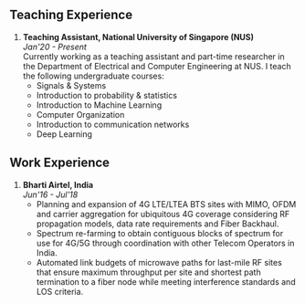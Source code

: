 
## Teaching Experience

1. **Teaching Assistant, National University of Singapore (NUS)**  
    *Jan'20 - Present*  
    Currently working as a teaching assistant and part-time researcher in the Department of Electrical and Computer Engineering at NUS. 
    I teach the following undergraduate courses:
    - Signals & Systems
    - Introduction to probability & statistics
    - Introduction to Machine Learning
    - Computer Organization
    - Introduction to communication networks
    - Deep Learning

## Work Experience  

1. **Bharti Airtel, India**   
    *Jun'16 - Jul'18*  
    - Planning and expansion of 4G LTE/LTEA BTS sites with MIMO, OFDM and carrier aggregation for ubiquitous 4G coverage considering RF propagation models, data rate requirements and Fiber Backhaul.
    - Spectrum re-farming to obtain contiguous blocks of spectrum for use for 4G/5G through coordination with other Telecom Operators in India.
    - Automated link budgets of microwave paths for last-mile RF sites that ensure maximum throughput per site and shortest path termination to a fiber node while meeting interference standards and LOS criteria.
    
